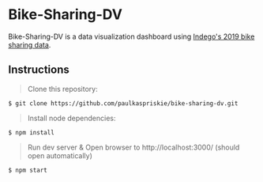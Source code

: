 # Bike-Sharing-DV
Bike-Sharing-DV is a data visualization dashboard using [Indego's 2019 bike sharing data](https://www.rideindego.com/about/data/).

## Instructions
> Clone this repository:
```
$ git clone https://github.com/paulkaspriskie/bike-sharing-dv.git
```
> Install node dependencies:
```
$ npm install
```
> Run dev server & Open browser to http://localhost:3000/ (should open automatically)
```
$ npm start  
```
